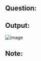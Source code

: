 ## Question:

## Output:
![image](https://user-images.githubusercontent.com/109776849/226970482-74f11c44-a092-4c70-b4a1-7c07e4ece0a6.png)

## Note:
